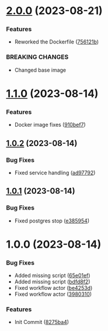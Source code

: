 # [2.0.0](https://github.com/oblakstudio/timescaledb-mongo-mysql-fdw/compare/v1.1.0...v2.0.0) (2023-08-21)


### Features

* Reworked the Dockerfile ([756121b](https://github.com/oblakstudio/timescaledb-mongo-mysql-fdw/commit/756121bc0e13adb8fef13ec9f158bbf4cf768ffd))


### BREAKING CHANGES

* Changed base image

# [1.1.0](https://github.com/oblakstudio/timescaledb-mongo-mysql-fdw/compare/v1.0.2...v1.1.0) (2023-08-14)


### Features

* Docker image fixes ([910bef7](https://github.com/oblakstudio/timescaledb-mongo-mysql-fdw/commit/910bef7c45d4b36392fdb9768c71b8bf1ac576f3))

## [1.0.2](https://github.com/oblakstudio/timescaledb-mongo-mysql-fdw/compare/v1.0.1...v1.0.2) (2023-08-14)


### Bug Fixes

* Fixed service handling ([ad97792](https://github.com/oblakstudio/timescaledb-mongo-mysql-fdw/commit/ad97792d2cfecb90374ad9717d7335221d5e88dc))

## [1.0.1](https://github.com/oblakstudio/timescaledb-mongo-mysql-fdw/compare/v1.0.0...v1.0.1) (2023-08-14)


### Bug Fixes

* Fixed postgres stop ([e385954](https://github.com/oblakstudio/timescaledb-mongo-mysql-fdw/commit/e385954f8a4e16ff67b3d313959ed21a0659e532))

# 1.0.0 (2023-08-14)


### Bug Fixes

* Added missing script ([65e01ef](https://github.com/oblakstudio/timescaledb-mongo-mysql-fdw/commit/65e01efffe1b8d613c5cbc1e99ad3f411dcc4f04))
* Added missing script ([bdfd8f2](https://github.com/oblakstudio/timescaledb-mongo-mysql-fdw/commit/bdfd8f22033dfeacc639c4badb6ed655e10e8cfc))
* Fixed workflow actor ([be4253d](https://github.com/oblakstudio/timescaledb-mongo-mysql-fdw/commit/be4253d95d6b680d1842bf3f3cd31c6befed64fa))
* Fixed workflow actor ([3980310](https://github.com/oblakstudio/timescaledb-mongo-mysql-fdw/commit/398031066efcbb20ef9797250e4c9a453e34f17a))


### Features

* Init Commit ([8275ba4](https://github.com/oblakstudio/timescaledb-mongo-mysql-fdw/commit/8275ba4e4462c869e724694200c8d46e0e43aa8b))
